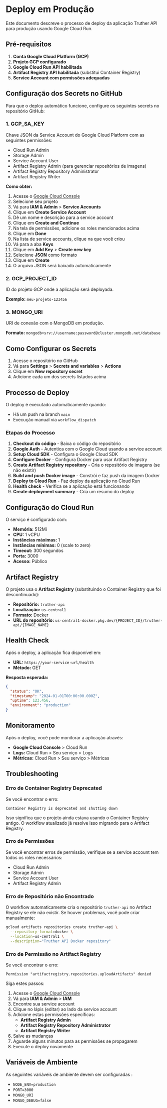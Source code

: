 # Deploy em Produção

Este documento descreve o processo de deploy da aplicação Truther API para produção usando Google Cloud Run.

## Pré-requisitos

1. **Conta Google Cloud Platform (GCP)**
2. **Projeto GCP configurado**
3. **Google Cloud Run API habilitada**
4. **Artifact Registry API habilitada** (substitui Container Registry)
5. **Service Account com permissões adequadas**

## Configuração dos Secrets no GitHub

Para que o deploy automático funcione, configure os seguintes secrets no repositório GitHub:

### 1. GCP_SA_KEY
Chave JSON da Service Account do Google Cloud Platform com as seguintes permissões:
- Cloud Run Admin
- Storage Admin
- Service Account User
- Artifact Registry Admin (para gerenciar repositórios de imagens)
- Artifact Registry Repository Administrator
- Artifact Registry Writer

**Como obter:**
1. Acesse o [Google Cloud Console](https://console.cloud.google.com/)
2. Selecione seu projeto
3. Vá para **IAM & Admin** > **Service Accounts**
4. Clique em **Create Service Account**
5. Dê um nome e descrição para a service account
6. Clique em **Create and Continue**
7. Na tela de permissões, adicione os roles mencionados acima
8. Clique em **Done**
9. Na lista de service accounts, clique na que você criou
10. Vá para a aba **Keys**
11. Clique em **Add Key** > **Create new key**
12. Selecione **JSON** como formato
13. Clique em **Create**
14. O arquivo JSON será baixado automaticamente

### 2. GCP_PROJECT_ID
ID do projeto GCP onde a aplicação será deployada.

**Exemplo:** `meu-projeto-123456`

### 3. MONGO_URI
URI de conexão com o MongoDB em produção.

**Formato:** `mongodb+srv://username:password@cluster.mongodb.net/database`

## Como Configurar os Secrets

1. Acesse o repositório no GitHub
2. Vá para **Settings** > **Secrets and variables** > **Actions**
3. Clique em **New repository secret**
4. Adicione cada um dos secrets listados acima

## Processo de Deploy

O deploy é executado automaticamente quando:
- Há um push na branch `main`
- Execução manual via `workflow_dispatch`

### Etapas do Processo

1. **Checkout do código** - Baixa o código do repositório
2. **Google Auth** - Autentica com o Google Cloud usando a service account
3. **Setup Cloud SDK** - Configura o Google Cloud SDK
4. **Configure Docker** - Configura Docker para usar Artifact Registry
5. **Create Artifact Registry repository** - Cria o repositório de imagens (se não existir)
6. **Build and push Docker image** - Constrói e faz push da imagem Docker
7. **Deploy to Cloud Run** - Faz deploy da aplicação no Cloud Run
8. **Health check** - Verifica se a aplicação está funcionando
9. **Create deployment summary** - Cria um resumo do deploy

## Configuração do Cloud Run

O serviço é configurado com:
- **Memória:** 512Mi
- **CPU:** 1 vCPU
- **Instâncias máximas:** 1
- **Instâncias mínimas:** 0 (scale to zero)
- **Timeout:** 300 segundos
- **Porta:** 3000
- **Acesso:** Público

## Artifact Registry

O projeto usa o **Artifact Registry** (substituindo o Container Registry que foi descontinuado):

- **Repositório:** `truther-api`
- **Localização:** `us-central1`
- **Formato:** Docker
- **URL do repositório:** `us-central1-docker.pkg.dev/{PROJECT_ID}/truther-api/{IMAGE_NAME}`

## Health Check

Após o deploy, a aplicação fica disponível em:
- **URL:** `https://your-service-url/health`
- **Método:** GET

**Resposta esperada:**
```json
{
  "status": "OK",
  "timestamp": "2024-01-01T00:00:00.000Z",
  "uptime": 123.456,
  "environment": "production"
}
```

## Monitoramento

Após o deploy, você pode monitorar a aplicação através:
- **Google Cloud Console** > Cloud Run
- **Logs:** Cloud Run > Seu serviço > Logs
- **Métricas:** Cloud Run > Seu serviço > Métricas

## Troubleshooting

### Erro de Container Registry Deprecated
Se você encontrar o erro:
```
Container Registry is deprecated and shutting down
```

Isso significa que o projeto ainda estava usando o Container Registry antigo. O workflow atualizado já resolve isso migrando para o Artifact Registry.

### Erro de Permissões
Se você encontrar erros de permissão, verifique se a service account tem todos os roles necessários:
- Cloud Run Admin
- Storage Admin
- Service Account User
- Artifact Registry Admin

### Erro de Repositório não Encontrado
O workflow automaticamente cria o repositório `truther-api` no Artifact Registry se ele não existir. Se houver problemas, você pode criar manualmente:

```bash
gcloud artifacts repositories create truther-api \
  --repository-format=docker \
  --location=us-central1 \
  --description="Truther API Docker repository"
```

### Erro de Permissão no Artifact Registry
Se você encontrar o erro:
```
Permission "artifactregistry.repositories.uploadArtifacts" denied
```

Siga estes passos:
1. Acesse o [Google Cloud Console](https://console.cloud.google.com/)
2. Vá para **IAM & Admin** > **IAM**
3. Encontre sua service account
4. Clique no lápis (editar) ao lado da service account
5. Adicione estas permissões específicas:
   - **Artifact Registry Admin**
   - **Artifact Registry Repository Administrator**
   - **Artifact Registry Writer**
6. Salve as mudanças
7. Aguarde alguns minutos para as permissões se propagarem
8. Execute o deploy novamente

## Variáveis de Ambiente

As seguintes variáveis de ambiente devem ser configuradas :
- `NODE_ENV=production`
- `PORT=3000`
- `MONGO_URI`
- `MONGO_DEBUG=false`
